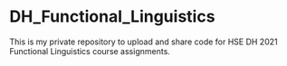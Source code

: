 # DH_Functional_Linguistics
This is my private repository to upload and share code for HSE DH 2021 Functional Linguistics course assignments.
